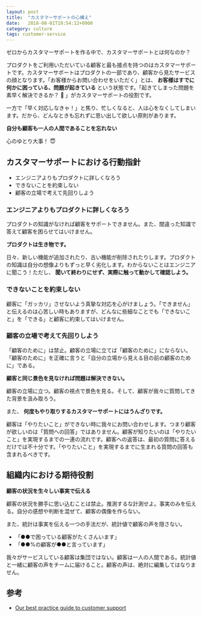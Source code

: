 ```yaml
---
layout: post
title:  "カスタマーサポートの心構え"
date:   2018-08-01T19:54:12+0900
category: culture
tags: customer-service
---
```


ゼロからカスタマーサポートを作る中で、カスタマーサポートとは何なのか？

プロダクトをご利用いただいている顧客と最も接点を持つのはカスタマーサポートです。カスタマーサポートはプロダクトの一部であり、顧客から見たサービスの顔となります。「お客様からお問い合わせをいただく」とは、 __お客様はすでに何かに困っている、問題が起きている__ という状態です。「起きてしまった問題を素早く解決できるか？ :thinking: 」がカスタマーサポートの役割です。

一方で「早く対応しなきゃ！」と焦り、忙しくなると、人は心をなくしてしまいます。だから、どんなときも忘れずに思い出して欲しい原則があります。

__自分も顧客も一人の人間であることを忘れない__

心のゆとり大事！ :innocent:


## カスタマーサポートにおける行動指針

- エンジニアよりもプロダクトに詳しくなろう
- できないことを約束しない
- 顧客の立場で考えて先回りしよう


### エンジニアよりもプロダクトに詳しくなろう

プロダクトの知識がなければ顧客をサポートできません。また、間違った知識で答えて顧客を困らせてはいけません。

__プロダクトは生き物です。__

日々、新しい機能が追加されたり、古い機能が削除されたりします。プロダクトの知識は自分の想像よりもずっと早く劣化します。わからないことはエンジニアに聞こう！ただし、 __聞いて終わりにせず、実際に触って動かして確認しよう。__


### できないことを約束しない

顧客に「ガッカリ」させないよう真摯な対応を心がけましょう。「できません」と伝えるのは心苦しい時もありますが、どんなに些細なことでも「できないこと」を「できる」と顧客に約束してはいけません。


### 顧客の立場で考えて先回りしよう

「顧客のために」は禁止。顧客の立場に立てば「顧客のために」にならない。「顧客のために」を正確に言うと「自分の立場から見える目の前の顧客のために」である。

__顧客と同じ景色を見なければ問題は解決できない。__

顧客の立場に立つ。顧客の視点で景色を見る。そして、顧客が我々に質問してきた背景を汲み取ろう。

また、 __何度もやり取りするカスタマーサポートにはうんざりです。__

顧客は「やりたいこと」ができない時に我々にお問い合わせします。つまり顧客が欲しいのは「質問への回答」ではありません。顧客が知りたいのは「やりたいこと」を実現するまでの一連の流れです。顧客への返答は、最初の質問に答えるだけでは不十分です。「やりたいこと」を実現するまでに生まれる質問の回答も含まれるべきです。


## 組織内における期待役割

__顧客の状況を生々しい事実で伝える__

顧客の状況を勝手に思い込むことは禁止。推測するな計測せよ。事実のみを伝える。自分の感想や判断を混ぜて、顧客の偶像を作らない。

また、統計は事実を伝える一つの手法だが、統計値で顧客の声を隠さない。

- 「●●で困っている顧客がたくさんいます」
- 「●●%の顧客が●●と言っています」

我々がサービスしている顧客は集団ではない。顧客は一人の人間である。統計値と一緒に顧客の声をチームに届けること。顧客の声は、絶対に編集してはなりません。


## 参考

- [Our best practice guide to customer support](https://www.intercom.com/help/support-and-retain-customers/our-best-practice-guide-to-customer-support)
